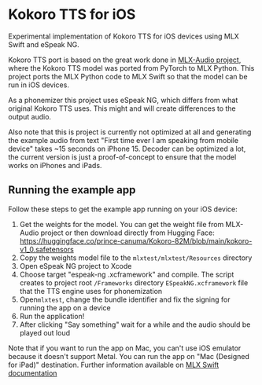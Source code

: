 # Kokoro TTS for iOS

Experimental implementation of Kokoro TTS for iOS devices using MLX Swift and eSpeak NG.

Kokoro TTS port is based on the great work done in [MLX-Audio project](https://github.com/Blaizzy/mlx-audio), where the Kokoro TTS model was ported from PyTorch to MLX Python. This project ports the MLX Python code to MLX Swift so that the model can be run in iOS devices.

As a phonemizer this project uses eSpeak NG, which differs from what original Kokoro TTS uses. This might and will create differences to the output audio.

Also note that this is project is currently not optimized at all and generating the example audio from text "First time ever I am speaking from mobile device" takes ~15 seconds on iPhone 15. Decoder can be optimized a lot, the current version is just a proof-of-concept to ensure that the model works on iPhones and iPads.

## Running the example app

Follow these steps to get the example app running on your iOS device:

1. Get the weights for the model. You can get the weight file from MLX-Audio project or then download directly from Hugging Face: https://huggingface.co/prince-canuma/Kokoro-82M/blob/main/kokoro-v1_0.safetensors
2. Copy the weights model file to the `mlxtest/mlxtest/Resources` directory
3. Open eSpeak NG project to Xcode
4. Choose target "espeak-ng .xcframework" and compile. The script creates to project root `/Frameworks` directory `ESpeakNG.xcframework` file that the TTS engine uses for phonemization
5. Open`mlxtest`, change the bundle identifier and fix the signing for running the app on a device
6. Run the application!
6. After clicking "Say something" wait for a while and the audio should be played out loud

Note that if you want to run the app on Mac, you can't use iOS emulator because it doesn't support Metal. You can run the app on "Mac (Designed for iPad)" destination. Further information available on [MLX Swift documentation](https://swiftpackageindex.com/ml-explore/mlx-swift/main/documentation/mlx/running-on-ios)
